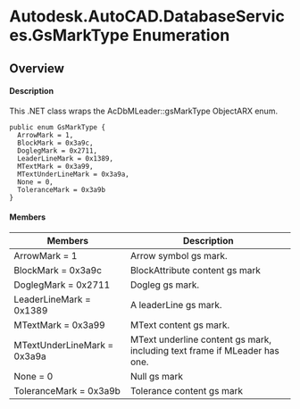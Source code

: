 # Autodesk.AutoCAD.DatabaseServices.GsMarkType Enumeration

## Overview

#### Description
This .NET class wraps the AcDbMLeader::gsMarkType ObjectARX enum.
```text
public enum GsMarkType {
  ArrowMark = 1,
  BlockMark = 0x3a9c,
  DoglegMark = 0x2711,
  LeaderLineMark = 0x1389,
  MTextMark = 0x3a99,
  MTextUnderLineMark = 0x3a9a,
  None = 0,
  ToleranceMark = 0x3a9b
}
```

#### Members
| Members | Description |
| --- | --- |
| ArrowMark = 1 | Arrow symbol gs mark. |
| BlockMark = 0x3a9c | BlockAttribute content gs mark |
| DoglegMark = 0x2711 | Dogleg gs mark. |
| LeaderLineMark = 0x1389 | A leaderLine gs mark. |
| MTextMark = 0x3a99 | MText content gs mark. |
| MTextUnderLineMark = 0x3a9a | MText underline content gs mark, including text frame if MLeader has one. |
| None = 0 | Null gs mark |
| ToleranceMark = 0x3a9b | Tolerance content gs mark |